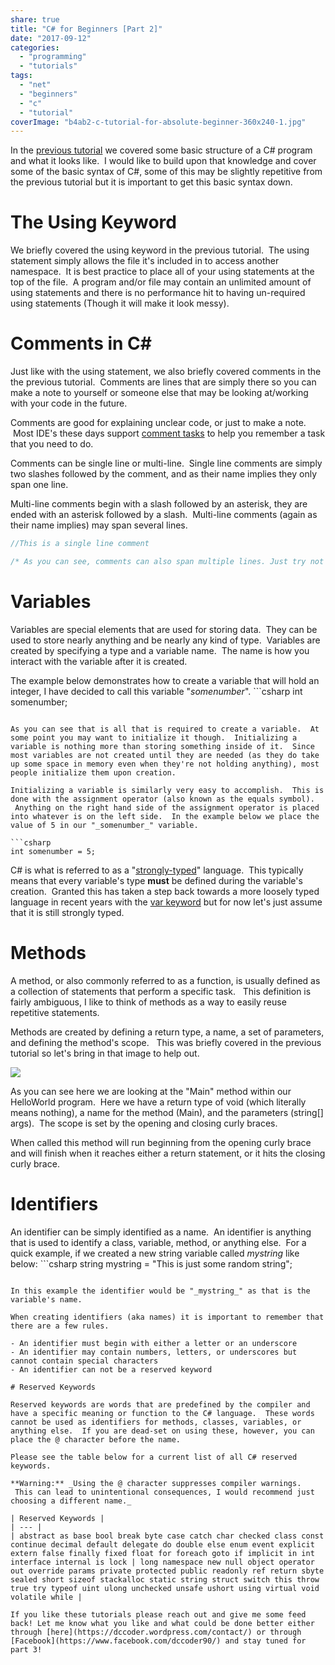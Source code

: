 ```yaml
---
share: true
title: "C# for Beginners [Part 2]"
date: "2017-09-12"
categories: 
  - "programming"
  - "tutorials"
tags: 
  - "net"
  - "beginners"
  - "c"
  - "tutorial"
coverImage: "b4ab2-c-tutorial-for-absolute-beginner-360x240-1.jpg"
---
```


In the [previous tutorial](http://dccoder.local/2017/09/c-for-beginners-part-1/) we covered some basic structure of a C# program and what it looks like.  I would like to build upon that knowledge and cover some of the basic syntax of C#, some of this may be slightly repetitive from the previous tutorial but it is important to get this basic syntax down.

# The Using Keyword

We briefly covered the using keyword in the previous tutorial.  The using statement simply allows the file it's included in to access another namespace.  It is best practice to place all of your using statements at the top of the file.  A program and/or file may contain an unlimited amount of using statements and there is no performance hit to having un-required using statements (Though it will make it look messy).

# Comments in C#

Just like with the using statement, we also briefly covered comments in the the previous tutorial.  Comments are lines that are simply there so you can make a note to yourself or someone else that may be looking at/working with your code in the future.

Comments are good for explaining unclear code, or just to make a note.  Most IDE's these days support [comment tasks](https://blogs.msdn.microsoft.com/zainnab/2010/06/07/todo-comments-in-the-task-list-2/) to help you remember a task that you need to do.

Comments can be single line or multi-line.  Single line comments are simply two slashes followed by the comment, and as their name implies they only span one line.

Multi-line comments begin with a slash followed by an asterisk, they are ended with an asterisk followed by a slash.  Multi-line comments (again as their name implies) may span several lines.

```csharp
//This is a single line comment

/* As you can see, comments can also span multiple lines. Just try not to go crazy with it though. K? */
```

# Variables

Variables are special elements that are used for storing data.  They can be used to store nearly anything and be nearly any kind of type.  Variables are created by specifying a type and a variable name.  The name is how you interact with the variable after it is created.

The example below demonstrates how to create a variable that will hold an integer, I have decided to call this variable "_somenumber_". ```csharp
int somenumber;
```

As you can see that is all that is required to create a variable.  At some point you may want to initialize it though.  Initializing a variable is nothing more than storing something inside of it.  Since most variables are not created until they are needed (as they do take up some space in memory even when they're not holding anything), most people initialize them upon creation.

Initializing a variable is similarly very easy to accomplish.  This is done with the assignment operator (also known as the equals symbol).  Anything on the right hand side of the assignment operator is placed into whatever is on the left side.  In the example below we place the value of 5 in our "_somenumber_" variable.

```csharp
int somenumber = 5;
```

C# is what is referred to as a "[strongly-typed](http://whatis.techtarget.com/definition/strongly-typed)" language.  This typically means that every variable's type **must** be defined during the variable's creation.  Granted this has taken a step back towards a more loosely typed language in recent years with the [var keyword](https://docs.microsoft.com/en-us/dotnet/csharp/language-reference/keywords/var) but for now let's just assume that it is still strongly typed.

# Methods

A method, or also commonly referred to as a function, is usually defined as a collection of statements that perform a specific task.   This definition is fairly ambiguous, I like to think of methods as a way to easily reuse repetitive statements.

Methods are created by defining a return type, a name, a set of parameters, and defining the method's scope.   This was briefly covered in the previous tutorial so let's bring in that image to help out.

![](07365-untitled-1.png)

As you can see here we are looking at the "Main" method within our HelloWorld program.  Here we have a return type of void (which literally means nothing), a name for the method (Main), and the parameters (string\[\] args).  The scope is set by the opening and closing curly braces.

When called this method will run beginning from the opening curly brace and will finish when it reaches either a return statement, or it hits the closing curly brace.

# Identifiers

An identifier can be simply identified as a name.  An identifier is anything that is used to identify a class, variable, method, or anything else.  For a quick example, if we created a new string variable called _mystring_ like below: ```csharp
string mystring = "This is just some random string";
```

In this example the identifier would be "_mystring_" as that is the variable's name.

When creating identifiers (aka names) it is important to remember that there are a few rules.

- An identifier must begin with either a letter or an underscore
- An identifier may contain numbers, letters, or underscores but cannot contain special characters
- An identifier can not be a reserved keyword

# Reserved Keywords

Reserved keywords are words that are predefined by the compiler and have a specific meaning or function to the C# language.  These words cannot be used as identifiers for methods, classes, variables, or anything else.  If you are dead-set on using these, however, you can place the @ character before the name.

Please see the table below for a current list of all C# reserved keywords.

**Warning:** _Using the @ character suppresses compiler warnings.  This can lead to unintentional consequences, I would recommend just choosing a different name._

| Reserved Keywords |
| --- |
| abstract as base bool break byte case catch char checked class const continue decimal default delegate do double else enum event explicit extern false finally fixed float for foreach goto if implicit in int interface internal is lock | long namespace new null object operator out override params private protected public readonly ref return sbyte sealed short sizeof stackalloc static string struct switch this throw true try typeof uint ulong unchecked unsafe ushort using virtual void volatile while |

If you like these tutorials please reach out and give me some feed back! Let me know what you like and what could be done better either through [here](https://dccoder.wordpress.com/contact/) or through [Facebook](https://www.facebook.com/dccoder90/) and stay tuned for part 3!
